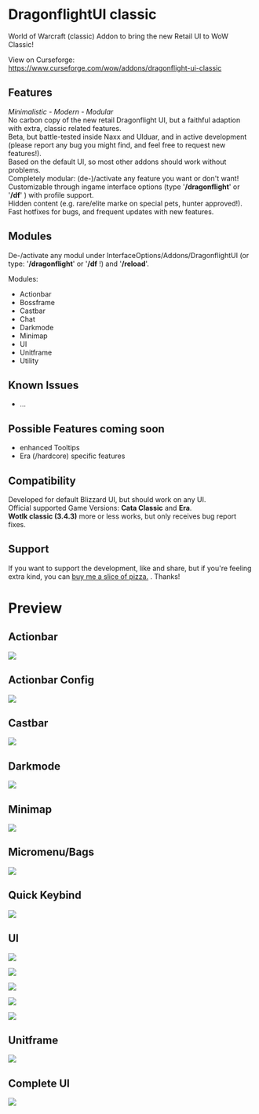 # DragonflightUI classic

World of Warcraft (classic) Addon to bring the new Retail UI to WoW Classic!

View on Curseforge: https://www.curseforge.com/wow/addons/dragonflight-ui-classic

## Features

_Minimalistic - Modern - Modular_\
No carbon copy of the new retail Dragonflight UI, but a faithful adaption with extra, classic related features.\
Beta, but battle-tested inside Naxx and Ulduar, and in active development (please report any bug you might find, and feel free to request new features!).\
Based on the default UI, so most other addons should work without problems.\
Completely modular: (de-)/activate any feature you want or don't want! \
Customizable through ingame interface options (type '**/dragonflight**' or '**/df**' ) with profile support. \
Hidden content (e.g. rare/elite marke on special pets, hunter approved!).\
Fast hotfixes for bugs, and frequent updates with new features.

## Modules

De-/activate any modul under InterfaceOptions/Addons/DragonflightUI (or type: '**/dragonflight**' or '**/df** !) and '**/reload**'.

Modules:

- Actionbar
- Bossframe
- Castbar
- Chat
- Darkmode
- Minimap
- UI
- Unitframe
- Utility

## Known Issues

- ...

## Possible Features coming soon

- enhanced Tooltips
- Era (/hardcore) specific features

## Compatibility

Developed for default Blizzard UI, but should work on any UI.\
Official supported Game Versions: **Cata Classic** and **Era**.\
**Wotlk classic (3.4.3)** more or less works, but only receives bug report fixes.

## Support

If you want to support the development, like and share, but if you're feeling extra kind, you can [buy me a slice of pizza.](https://www.buymeacoffee.com/karlheinzschneider "https://www.buymeacoffee.com/karlheinzschneider") . Thanks!

# Preview

## Actionbar

![](Screenshots/v0.10/Actionbar.png)

## Actionbar Config

![](Screenshots/v0.10/ActionbarConfig.png)

## Castbar

![](Screenshots/v0.10/Castbar.png)

## Darkmode
![](Screenshots/darkmode/CompleteUI_dark.png)

## Minimap

![](Screenshots/v0.10/Minimap.png)

## Micromenu/Bags

![](Screenshots/v0.10/Micromenu-Bag.png)

## Quick Keybind

![](Screenshots/v0.10/QuickKeybind.png)

## UI

![](Screenshots/v0.11/Bags.png)

![](Screenshots/v0.11/CharacterFrame.png)

![](Screenshots/v0.11/Spellbook.png)

![](Screenshots/v0.11/Profession.png)

![](Screenshots/v0.11/Profession_small.png)

## Unitframe

![](Screenshots/v0.10/Unitframes.png)

## Complete UI

![](Screenshots/v0.10/Fullscreen.png)
